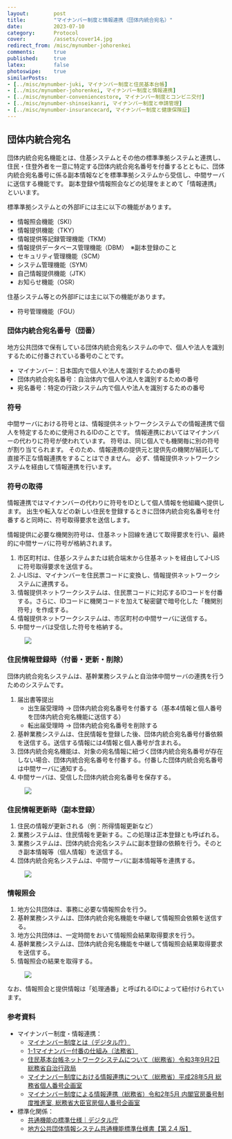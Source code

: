 ```yaml
---
layout:        post
title:         "マイナンバー制度と情報連携（団体内統合宛名）"
date:          2023-07-10
category:      Protocol
cover:         /assets/cover14.jpg
redirect_from: /misc/mynumber-johorenkei
comments:      true
published:     true
latex:         false
photoswipe:    true
similarPosts:
- [../misc/mynumber-juki, マイナンバー制度と住民基本台帳]
- [../misc/mynumber-johorenkei, マイナンバー制度と情報連携]
- [../misc/mynumber-conveniencestore, マイナンバー制度とコンビニ交付]
- [../misc/mynumber-shinseikanri, マイナンバー制度と申請管理]
- [../misc/mynumber-insurancecard, マイナンバー制度と健康保険証]
---
```



## 団体内統合宛名

団体内統合宛名機能とは、住基システムとその他の標準準拠システムと連携し、住民・住登外者を一意に特定する団体内統合宛名番号を付番するとともに、団体内統合宛名番号に係る副本情報などを標準準拠システムから受信し、中間サーバに送信する機能です。
副本登録や情報照会などの処理をまとめて「情報連携」といいます。

標準準拠システムとの外部IFには主に以下の機能があります。
- 情報照会機能（SKI）
- 情報提供機能（TKY）
- 情報提供等記録管理機能（TKM）
- 情報提供データベース管理機能（DBM）　※副本登録のこと
- セキュリティ管理機能（SCM）
- システム管理機能（SYM）
- 自己情報提供機能（JTK）
- お知らせ機能（OSR）

住基システム等との外部IFには主に以下の機能があります。
- 符号管理機能（FGU）

### 団体内統合宛名番号（団番）

地方公共団体で保有している団体内統合宛名システムの中で、個人や法人を識別するために付番されている番号のことです。

- マイナンバー：日本国内で個人や法人を識別するための番号
- 団体内統合宛名番号：自治体内で個人や法人を識別するための番号
- 宛名番号：特定の行政システム内で個人や法人を識別するための番号

### 符号
中間サーバにおける符号とは、情報提供ネットワークシステムでの情報連携で個人を特定するために使用されるIDのことです。
情報連携においてはマイナンバーの代わりに符号が使われています。
符号は、同じ個人でも機関毎に別の符号が割り当てられます。
そのため、情報連携の提供元と提供先の機関が結託して直接不正な情報連携をすることはできません。
必ず、情報提供ネットワークシステムを経由して情報連携を行います。

### 符号の取得

情報連携ではマイナンバーの代わりに符号をIDとして個人情報を他組織へ提供します。
出生や転入などの新しい住民を登録するときに団体内統合宛名番号を付番すると同時に、符号取得要求を送信します。

情報提供に必要な機関別符号は、住基ネット回線を通じて取得要求を行い、最終的に中間サーバに符号が格納されます。

1. 市区町村は、住基システムまたは統合端末から住基ネットを経由してJ-LISに符号取得要求を送信する。
1. J-LISは、マイナンバーを住民票コードに変換し、情報提供ネットワークシステムに連携する。
1. 情報提供ネットワークシステムは、住民票コードに対応するIDコードを付番する。さらに、IDコードに機関コードを加えて秘密鍵で暗号化した「機関別符号」を作成する。
1. 情報提供ネットワークシステムは、市区町村の中間サーバに送信する。
1. 中間サーバは受信した符号を格納する。

<figure>
<img src="{{ site.baseurl }}/media/post/mynumber/mynumber-johorenkei-1.png" />
</figure>

### 住民情報登録時（付番・更新・削除）

団体内統合宛名システムは、基幹業務システムと自治体中間サーバの連携を行うためのシステムです。

1. 届出書等提出
    - 出生届受理時 → 団体内統合宛名番号を付番する（基本4情報と個人番号を団体内統合宛名機能に送信する）
    - 転出届受理時 → 団体内統合宛名番号を削除する
1. 基幹業務システムは、住民情報を登録した後、団体内統合宛名番号付番依頼を送信する。送信する情報には4情報と個人番号が含まれる。
1. 団体内統合宛名機能は、対象の宛名情報に紐づく団体内統合宛名番号が存在しない場合、団体内統合宛名番号を付番する。付番した団体内統合宛名番号は中間サーバに通知する。
1. 中間サーバは、受信した団体内統合宛名番号を保存する。

<figure>
<img src="{{ site.baseurl }}/media/post/mynumber/mynumber-johorenkei-2.png" />
</figure>


### 住民情報更新時（副本登録）

1. 住民の情報が更新される（例：所得情報更新など）
1. 業務システムは、住民情報を更新する。この処理は正本登録とも呼ばれる。
1. 業務システムは、団体内統合宛名システムに副本登録の依頼を行う。そのとき副本情報等（個人情報）を送信する。
1. 団体内統合宛名システムは、中間サーバに副本情報等を連携する。

<figure>
<img src="{{ site.baseurl }}/media/post/mynumber/mynumber-johorenkei-3.png" />
</figure>


### 情報照会

1. 地方公共団体は、事務に必要な情報照会を行う。
1. 基幹業務システムは、団体内統合宛名機能を中継して情報照会依頼を送信する。
1. 地方公共団体は、一定時間をおいて情報照会結果取得要求を行う。
1. 基幹業務システムは、団体内統合宛名機能を中継して情報照会結果取得要求を送信する。
1. 情報照会の結果を取得する。

<figure>
<img src="{{ site.baseurl }}/media/post/mynumber/mynumber-johorenkei-4.png" />
</figure>


なお、情報照会と提供情報は「処理通番」と呼ばれるIDによって紐付けられています。


### 参考資料

- マイナンバー制度・情報連携：
    - [マイナンバー制度とは（デジタル庁）](https://www.digital.go.jp/policies/mynumber/explanation)
    - [1-1マイナンバー付番の仕組み（法務省）](https://www.moj.go.jp/content/001154671.pdf)
    - [住民基本台帳ネットワークシステムについて（総務省）令和3年9月2日 総務省自治行政局](https://www.soumu.go.jp/main_content/000767707.pdf)
    - [マイナンバー制度における情報連携について（総務省）平成28年5月 総務省個人番号企画室](https://www.soumu.go.jp/main_content/000429540.pdf)
    - [マイナンバー制度による情報連携（総務省）令和2年5月 内閣官房番号制度推進室, 総務省大臣官房個人番号企画室](https://www.soumu.go.jp/main_content/000691748.pdf)
- 標準化関係：
    - [共通機能の標準仕様｜デジタル庁](https://www.digital.go.jp/policies/local_governments/common-feature-specification)
    - [地方公共団体情報システム共通機能標準仕様書【第 2.4 版】](https://www.digital.go.jp/assets/contents/node/basic_page/field_ref_resources/4d056a04-6eba-4109-9850-a786d3e71971/a9040b59/20240930_policies_local_governments_common_04.pdf)
